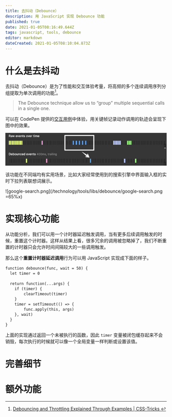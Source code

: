 ```yaml
---
title: 去抖动（Debounce）
description: 用 JavaScript 实现 Debounce 功能
published: true
date: 2021-01-05T08:16:49.644Z
tags: javascript, tools, debounce
editor: markdown
dateCreated: 2021-01-05T08:10:04.873Z
---
```


# 什么是去抖动

去抖动（Debounce）是为了性能和交互体验考量，将高频的多个连续调用序列分组提取为单次调用的功能[^1]。

> The Debounce technique allow us to “group” multiple sequential calls in a single one.

可以在 CodePen 提供的[交互用例](https://codepen.io/dcorb/embed/KVxGqN?height=391&theme-id=1&slug-hash=KVxGqN&default-tab=result&user=dcorb&name=cp_embed_2)中体验，用关键帧记录动作调用的轨迹会呈现下图中的效果。

![debounce.png](/technology/tools/libs/debounce/debounce.png)

该功能在不同端均有实用场景，比如大家经常使用到的搜索引擎中界面输入框的实时下拉列表联想词展示。

![google-search.png](/technology/tools/libs/debounce/google-search.png =65%x)

# 实现核心功能

从功能分析，我们可以用一个计时器延迟触发调用，当有更多后续调用触发的时候，重置这个计时器。这样从结果上看，很多冗余的调用被忽略掉了，我们不断重置的计时器只会允许时间间隔较大的一些调用触发。

那么这个**重置计时器延迟调用**行为可以用 JavaScript 实现成下面的样子。

```
function debounce(func, wait = 50) {
  let timer = 0
  
  return function(...args) {
    if (timer) {
    	clearTimeout(timer)
    }
    timer = setTimeout(() => {
    	func.apply(this, args)
    }, wait)
  }
}
```

上面的实现通过返回一个未被执行的函数，因此 `timer` 变量被闭包缓存起来不会销毁，每次执行的时候就可以像一个全局变量一样判断或设置该值。



# 完善细节

# 额外功能

[^1]: [Debouncing and Throttling Explained Through Examples | CSS-Tricks  ](https://css-tricks.com/debouncing-throttling-explained-examples/)